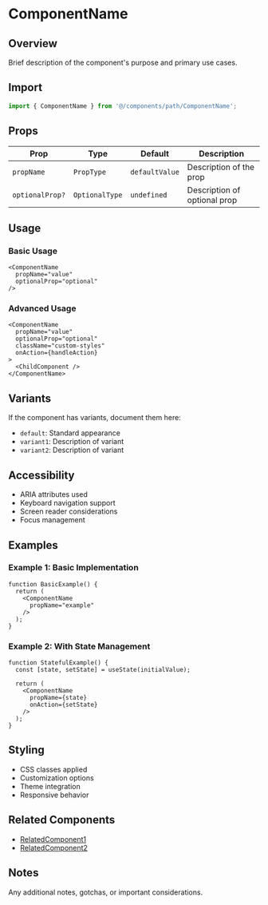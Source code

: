 # ComponentName

## Overview
Brief description of the component's purpose and primary use cases.

## Import
```typescript
import { ComponentName } from '@/components/path/ComponentName';
```

## Props
| Prop | Type | Default | Description |
|------|------|---------|-------------|
| `propName` | `PropType` | `defaultValue` | Description of the prop |
| `optionalProp?` | `OptionalType` | `undefined` | Description of optional prop |

## Usage

### Basic Usage
```tsx
<ComponentName 
  propName="value"
  optionalProp="optional"
/>
```

### Advanced Usage
```tsx
<ComponentName 
  propName="value"
  optionalProp="optional"
  className="custom-styles"
  onAction={handleAction}
>
  <ChildComponent />
</ComponentName>
```

## Variants
If the component has variants, document them here:

- `default`: Standard appearance
- `variant1`: Description of variant
- `variant2`: Description of variant

## Accessibility
- ARIA attributes used
- Keyboard navigation support
- Screen reader considerations
- Focus management

## Examples

### Example 1: Basic Implementation
```tsx
function BasicExample() {
  return (
    <ComponentName 
      propName="example"
    />
  );
}
```

### Example 2: With State Management
```tsx
function StatefulExample() {
  const [state, setState] = useState(initialValue);
  
  return (
    <ComponentName 
      propName={state}
      onAction={setState}
    />
  );
}
```

## Styling
- CSS classes applied
- Customization options
- Theme integration
- Responsive behavior

## Related Components
- [RelatedComponent1](../path/RelatedComponent1.md)
- [RelatedComponent2](../path/RelatedComponent2.md)

## Notes
Any additional notes, gotchas, or important considerations.